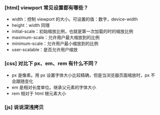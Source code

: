 ### [html] viewport 常见设置都有哪些？

- width：控制 viewport 的大小。可设置的值：数字，device-width
- height：width 同理
- initial-scale：初始缩放比例，也就是第一次加载的时的缩放比例
- maximum-scale：允许用户最大缩放到的比例
- minimum-scale：允许用户最小缩放到的比例
- user-scalable：是否允许用户缩放

### [css] 对比下 px、em、rem 有什么不同？

- px 是像素。用 px 设置字体大小比较精确，但是当浏览器页面缩放时，px 不会跟随变化
- em 是相对长度单位。继承父元素的字体大小
- rem 相对于 html 根元素大小

### [js] 说说深浅拷贝
